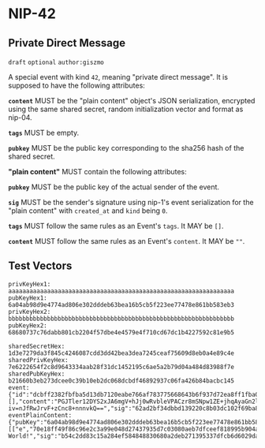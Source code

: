 NIP-42
======

Private Direct Message
----------------------

`draft` `optional` `author:giszmo`

A special event with kind `42`, meaning "private direct message". It is supposed
to have the following attributes:

**`content`** MUST be the "plain content" object's JSON serialization, encrypted
using the same shared secret, random initialization vector and format as nip-04.

**`tags`** MUST be empty.

**`pubkey`** MUST be the public key corresponding to the sha256 hash of the
shared secret.

**"plain content"** MUST contain the following attributes:

  **`pubkey`** MUST be the public key of the actual sender of the event.

  **`sig`** MUST be the sender's signature using nip-1's event serialization for
  the "plain content" with `created_at` and `kind` being `0`.

  **`tags`** MUST follow the same rules as an Event's `tags`. It MAY be `[]`.
  
  **`content`** MUST follow the same rules as an Event's `content`. It MAY be
  `""`.

Test Vectors
------------

```
privKeyHex1:       aaaaaaaaaaaaaaaaaaaaaaaaaaaaaaaaaaaaaaaaaaaaaaaaaaaaaaaaaaaaaaaa
pubKeyHex1:        6a04ab98d9e4774ad806e302dddeb63bea16b5cb5f223ee77478e861bb583eb3
privKeyHex2:       bbbbbbbbbbbbbbbbbbbbbbbbbbbbbbbbbbbbbbbbbbbbbbbbbbbbbbbbbbbbbbbb
pubKeyHex2:        68680737c76dabb801cb2204f57dbe4e4579e4f710cd67dc1b4227592c81e9b5

sharedSecretHex:   1d3e7279da3f845c4246087cdd3dd42bea3dea7245ceaf75609d8eb0a4e89c4e
sharedPrivKeyHex:  7e6222654f2c8d9643334aab28f31dc1452195c6ae5a2b79d04a484d83988f7e
sharedPubKeyHex:   b21660b3eb273dcee0c39b10eb2dc068dcbdf46892937c06fa426b84bacbc145
event:             {"id":"dcbff2382fbfba5d13db7120eabe766af783775668643b6f937d72ea8ff1fba0","pubkey":"b21660b3eb273dcee0c39b10eb2dc068dcbdf46892937c06fa426b84bacbc145","created_at":1657328772,"kind":42,"tags":[],"content":"PGJTler12DYS2xJA6mgV+hJj0wRvbleVPACzr8mSNpw1ZE+jhqAyaGn2l0jcRPEJ2Lq2VUw60wjVkpjmccM9phVRrvGvAO9SmCZlSrr+eyQidrP6/IoHY9MbSuy4Y9bB9K0oqVDWj/kQSLztkDXJeHV4KOPQZEUur2mJGlOA4wY5oOACxc+5WjtXFIDNW1+tV+8HXP1PGMTN05xrsI2CBcOOCCPi/BCkTxeZ7DjVeEzwx8qVXUmrAeiWnZX96p2XD5k2hV1UFQ1Nn5RHMPclEEgqyd/ddkcmTPAMiEVF1/RgwTE4YUwpOfL8a9ksF28Rho/6OfCDFBITLW+56n7TCE1p8wgH/5af31lrFl5HxoDdUmPmKNZ1amnzxnwdS28auL7OJdOqAJFiY9VA+FU3/ung6o9cwyaUEPaKuxNJCZy/KSiEjsuSVjsWoStTml+t?iv=nJfRwJrvF+zCnc8+nnnvkQ==","sig":"62ad2bf34dbbd139220c8b03dc102f69ba81c973630270874f558d886f576bd2e807142c40246a825c722631d854558dae2b5d9ea48038a1a2354620b1db9650"}
eventPlainContent: {"pubKey":"6a04ab98d9e4774ad806e302dddeb63bea16b5cb5f223ee77478e861bb583eb3","tags":[["e","70e18ff49f86c96e2c3a99e048d27437935d7c03080aeb7dfceef818995b904a"]],"content":"Hello World!","sig":"b54c2dd83c15a284ef584848830680a2deb271395337dfcb6d6029da0fc7c91d547f9fff6805e8bc489922fa009be94fa7a4597c6ab5ed629bd20aae8ffcedb2"}
```